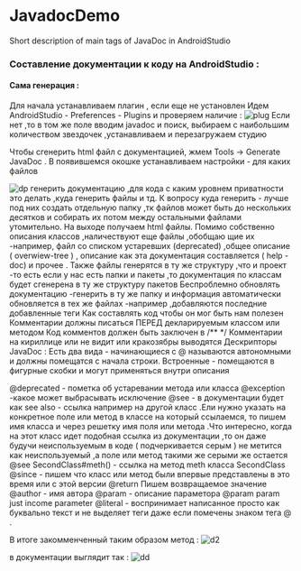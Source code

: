# JavadocDemo
Short description of main tags of JavaDoc in AndroidStudio
### Составление документации к коду на AndroidStudio :
#### Сама генерация :

Для начала устанавливаем плагин , если еще не установлен
Идем AndroidStudio - Preferences - Plugins и проверяем наличие :
![plug](https://user-images.githubusercontent.com/11744426/32833657-95eacb90-ca10-11e7-964c-229c01ba55b5.jpg)
Если нет ,то в том же поле вводим javadoc и поиск, выбираем с наибольшим количеством звездочек ,устанавливаем и перезагружаем студию

Чтобы сгенерить html файл с документацией, жмем Tools -> Generate JavaDoc .
В появившемся окошке устанавливаем настройки - для каких файлов

![dp](https://user-images.githubusercontent.com/11744426/32833661-98dc9a72-ca10-11e7-97d1-f70ad902da47.jpg)
генерить документацию ,для кода с каким уровнем приватности это делать ,куда генерить файлы и тд.
К вопросу куда генерить - лучше под них создать отдельную папку ,тк файлов может быть до нескольких десятков и собирать их потом между остальными файлами утомительно.
На выходе получаем html файлы. Помимо собственно описания классов ,наличествуют еще файлы ,обобщаю щие их -например, файл со списком устаревших (deprecated) ,общее описание  ( overwiew-tree ) , описание как эта документация составляется ( help -doc) и прочее . Также файлы генерятся в ту же структуру ,что и проект -то есть если у нас есть папки и пакеты ,то документация по классам будет  сгенерена в ту же структуру пакетов
Беспроблемно обновлять документацию -генерить в ту же папку и информация автоматически обновляется в тех же файлах -например ,добавляются последние добавленные теги
Как составлять код чтобы он мог быть нам полезен
Комментарии должны писаться ПЕРЕД декларируемым классом или методом
Код комментов должен быть заключен в /**   */
Комментарии на кириллице или не видит или кракозябры выводятся
Дескрипторы JavaDoc :
Есть два вида - начинающиеся с @ называются автономными и должны помещатся с начала строки.
Встроенные - помещаются в фигурные скобки и могут применяться внутри описания

@deprecated - пометка об устаревании метода или класса 
@exception -какое может выбрасывать исключение
@see - в документации будет как see also - ссылка например на другой класс .Ели нужно указать на конкретное поле или метод в классе на который ссылаемся, то пишем имя класса и через решетку имя поля или метода .Что интересно, когда на этот класс идет подобная ссылка из документации ,то он даже будучи неиспользуемым в коде ( подчеркивается серым ) не метится как неиспользуемый ,а поле или метод такими же серыми же остается
@see SecondClass#meth() - ссылка на метод meth класса SecondClass
@since - пишем что класс или метод были впервые представлены в это время или с этой версии
@return Пишем возвращаемое значение
@author - имя автора
@param - описание параметора @param param just income parameter
@literal - воспринимает написанное просто как буквально текст и не выделяет теги даже если помечены знаком тега @ .

В итоге закомменченный таким образом метод :
![d2](https://user-images.githubusercontent.com/11744426/32833673-a078e4ac-ca10-11e7-8279-090ae4a1d667.jpg)

в документации выглядит так :
![dd](https://user-images.githubusercontent.com/11744426/32833671-9df12672-ca10-11e7-974a-21f96eb3be25.jpg)


